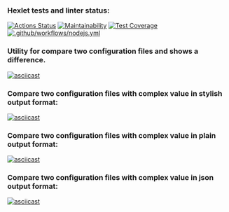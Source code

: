 ### Hexlet tests and linter status:
[![Actions Status](https://github.com/zhanybekzh/frontend-project-lvl2/workflows/hexlet-check/badge.svg)](https://github.com/zhanybekzh/frontend-project-lvl2/actions)
[![Maintainability](https://api.codeclimate.com/v1/badges/a3eec5d2b257ed808ce7/maintainability)](https://codeclimate.com/github/zhanybekzh/frontend-project-lvl2/maintainability)
[![Test Coverage](https://api.codeclimate.com/v1/badges/a3eec5d2b257ed808ce7/test_coverage)](https://codeclimate.com/github/zhanybekzh/frontend-project-lvl2/test_coverage)
[![.github/workflows/nodejs.yml](https://github.com/zhanybekzh/frontend-project-lvl2/actions/workflows/nodejs.yml/badge.svg?branch=main&event=push)](https://github.com/zhanybekzh/frontend-project-lvl2/actions/workflows/nodejs.yml)
### Utility for compare two configuration files and shows a difference.

[![asciicast](https://asciinema.org/a/PLF7iX1kFPCBOdgsq1q5994ob.svg)](https://asciinema.org/a/PLF7iX1kFPCBOdgsq1q5994ob)

### Compare two configuration files with complex value in stylish output format:
[![asciicast](https://asciinema.org/a/qckKcd7lgRDkRTfdAw8g7qmyf.svg)](https://asciinema.org/a/qckKcd7lgRDkRTfdAw8g7qmyf)

### Compare two configuration files with complex value in plain output format:
[![asciicast](https://asciinema.org/a/vKNM1jCwoIvV2CvsvfP13G9Mr.svg)](https://asciinema.org/a/vKNM1jCwoIvV2CvsvfP13G9Mr)

### Compare two configuration files with complex value in json output format:
[![asciicast](https://asciinema.org/a/oIZdgI5MxoHrRv6eHliN8Azyo.svg)](https://asciinema.org/a/oIZdgI5MxoHrRv6eHliN8Azyo)
